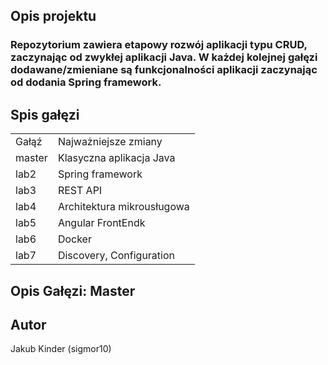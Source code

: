 <h2> Opis projektu</h2>

<h3>Repozytorium zawiera etapowy rozwój aplikacji typu CRUD, zaczynając od zwykłej aplikacji Java. W każdej kolejnej gałęzi dodawane/zmieniane są funkcjonalności aplikacji zaczynając od dodania Spring framework.</h3>

<h2>Spis gałęzi</h2>

<table>
  <tr>
    <td>Gałąź</td>
    <td>Najważniejsze zmiany</td>
  </tr>
  
  <tr>
    <td>master</td>
    <td>Klasyczna aplikacja Java</td>
  </tr>
  
  <tr>
    <td>lab2</td>
    <td>Spring framework</td>
  </tr>
  
  <tr>
    <td>lab3</td>
    <td>REST API</td>
  </tr>
  
  <tr>
    <td>lab4</td>
    <td>Architektura mikrousługowa</td>
  </tr>
  
  <tr>
    <td>lab5</td>
    <td>Angular FrontEndk</td>
  </tr>
  
  <tr>
    <td>lab6</td>
    <td>Docker</td>
  </tr>
  
  <tr>
    <td>lab7</td>
    <td>Discovery, Configuration</td>
  </tr>
</table>

<h2>Opis Gałęzi: Master</h2>


<h2>Autor</h2>
Jakub Kinder (sigmor10)
